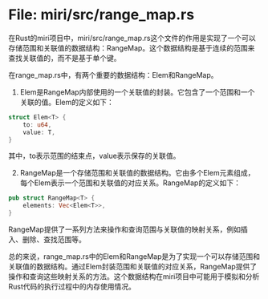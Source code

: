 # File: miri/src/range_map.rs

在Rust的miri项目中，miri/src/range_map.rs这个文件的作用是实现了一个可以存储范围和关联值的数据结构：RangeMap<T>。这个数据结构是基于连续的范围来查找关联值的，而不是基于单个键。

在range_map.rs中，有两个重要的数据结构：Elem<T>和RangeMap<T>。

1. Elem<T>是RangeMap<T>内部使用的一个关联值的封装。它包含了一个范围和一个关联的值。Elem<T>的定义如下：

```rust
struct Elem<T> {
    to: u64,
    value: T,
}
```

其中，to表示范围的结束点，value表示保存的关联值。

2. RangeMap<T>是一个存储范围和关联值的数据结构。它由多个Elem<T>元素组成，每个Elem<T>表示一个范围和关联值的对应关系。RangeMap<T>的定义如下：

```rust
pub struct RangeMap<T> {
    elements: Vec<Elem<T>>,
}
```

RangeMap<T>提供了一系列方法来操作和查询范围与关联值的映射关系，例如插入、删除、查找范围等。

总的来说，range_map.rs中的Elem<T>和RangeMap<T>是为了实现一个可以存储范围和关联值的数据结构。通过Elem<T>封装范围和关联值的对应关系，RangeMap<T>提供了操作和查询这些映射关系的方法。这个数据结构在miri项目中可能用于模拟和分析Rust代码的执行过程中的内存使用情况。

